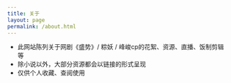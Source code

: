```yaml
---
title: 关于
layout: page
permalink: /about.html
---
```


- 此网站陈列关于网剧《盛势》/ 粽妖 / 峰峻cp的花絮、资源、直播、饭制剪辑等
- 除小说以外，大部分资源都会以链接的形式呈现
- 仅供个人收藏、查阅使用


